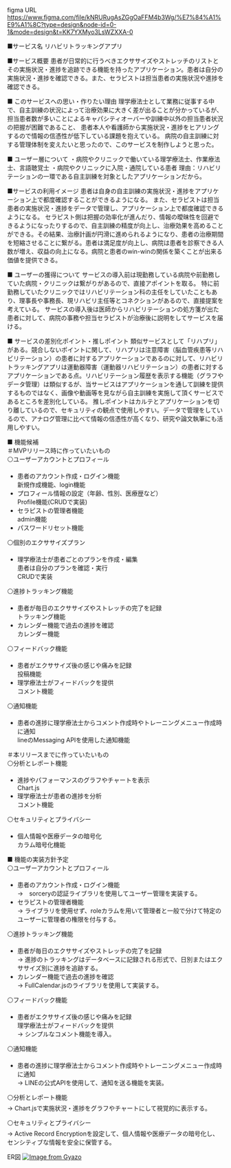 figma URL https://www.figma.com/file/kNRURugAsZGgOaFFM4b3Wg/%E7%84%A1%E9%A1%8C?type=design&node-id=0-1&mode=design&t=KK7YXMyo3LsWZXXA-0

■サービス名
リハビリトラッキングアプリ


■サービス概要
患者が日常的に行うべきエクササイズやストレッチのリストとその実施状況・進捗を追跡できる機能を持ったアプリケーション。患者は自分の実施状況・進捗を確認できる。また、セラピストは担当患者の実施状況や進捗を確認できる。


■ このサービスへの思い・作りたい理由
理学療法士として業務に従事する中で、自主訓練の状況によって治療効果に大きく差が出ることが分かっているが、
担当患者数が多いことによるキャパシティオーバーや訓練中以外の担当患者状況の把握が困難であること、
患者本人や看護師から実施状況・進捗をヒアリングするので情報の信憑性が低下している課題を抱えている。
病院の自主訓練に対する管理体制を変えたいと思ったので、このサービスを制作しようと思った。


■ ユーザー層について
・病院やクリニックで働いている理学療法士、作業療法士、言語聴覚士
・病院やクリニックに入院・通院している患者
理由：リハビリテーションの一環である自主訓練を対象としたアプリケーションだから。


■サービスの利用イメージ
患者は自身の自主訓練の実施状況・進捗をアプリケーション上で都度確認することができるようになる。
また、セラピストは担当患者の実施状況・進捗をデータで管理し、アプリケーション上で都度確認できるようになる。
セラピスト側は把握の効率化が進んだり、情報の曖昧性を回避できるようになったりするので、自主訓練の精度が向上し、治療効果を高めることができる。その結果、治療計画が円滑に進められるようになり、患者の治療期間を短縮させることに繋がる。患者は満足度が向上し、病院は患者を診察できる人数が増え、収益の向上になる。病院と患者のwin-winの関係を築くことが出来る価値を提供できる。


■ ユーザーの獲得について
サービスの導入前は現勤務している病院や前勤務していた病院・クリニックは繋がりがあるので、直接アポイントを取る。
特に前勤務していたクリニックではリハビリテーション科の主任をしていたこともあり、理事長や事務長、現リハビリ主任等とコネクションがあるので、直接提案を考えている。
サービスの導入後は医師からリハビリテーションの処方箋が出た患者に対して、病院の事務や担当セラピストが治療後に説明をしてサービスを届ける。


■ サービスの差別化ポイント・推しポイント
類似サービスとして「リハプリ」がある。競合しないポイントに関して、リハプリは注意障害（脳血管疾患等リハビリテーション）の患者に対するアプリケーションであるのに対して、リハビリトラッキングアプリは運動器障害（運動器リハビリテーション）の患者に対するアプリケーションである点。リハビリテーション履歴を表示する機能（グラフやデータ管理）は類似するが、当サービスはアプリケーションを通して訓練を提供するものではなく、画像や動画等を見ながら自主訓練を実施して頂くサービスであるところを差別化している。
推しポイントはカルテとアプリケーションを切り離しているので、セキュリティの観点で使用しやすい。データで管理をしているので、アナログ管理に比べて情報の信憑性が高くなり、研究や論文執筆にも活用しやすい。



■ 機能候補  
＃MVPリリース時に作っていたいもの  
⚪️ユーザーアカウントとプロフィール  
- 患者のアカウント作成・ログイン機能  
  新規作成機能、login機能  
- プロフィール情報の設定（年齢、性別、医療歴など）  
  Profile機能(CRUDで実装)  
- セラピストの管理者機能  
  admin機能  
- パスワードリセット機能  

⚪️個別のエクササイズプラン  
- 理学療法士が患者ごとのプランを作成・編集  
  患者は自分のプランを確認・実行  
  CRUDで実装  

⚪️進捗トラッキング機能  
- 患者が毎日のエクササイズやストレッチの完了を記録  
  トラッキング機能  
- カレンダー機能で過去の進捗を確認  
  カレンダー機能  

⚪️フィードバック機能  
- 患者がエクササイズ後の感じや痛みを記録  
  投稿機能  
- 理学療法士がフィードバックを提供  
  コメント機能  

⚪️通知機能  
- 患者の進捗に理学療法士からコメント作成時やトレーニングメニュー作成時に通知  
  lineのMessaging APIを使用した通知機能  


＃本リリースまでに作っていたいもの  
⚪️分析とレポート機能  
- 進捗やパフォーマンスのグラフやチャートを表示  
  Chart.js  
- 理学療法士が患者の進捗を分析  
  コメント機能  

⚪️セキュリティとプライバシー  
- 個人情報や医療データの暗号化  
  カラム暗号化機能  


■ 機能の実装方針予定  
⚪️ユーザーアカウントとプロフィール  
- 患者のアカウント作成・ログイン機能  
  →　sorceryの認証ライブラリを使用してユーザー管理を実装する。  
- セラピストの管理者機能  
  →  ライブラリを使用せず、roleカラムを用いて管理者と一般で分けて特定のユーザーに管理者の権限を付与する。  

⚪️進捗トラッキング機能  
- 患者が毎日のエクササイズやストレッチの完了を記録  
  →  進捗のトラッキングはデータベースに記録される形式で、日別またはエクササイズ別に進捗を追跡する。  
- カレンダー機能で過去の進捗を確認  
  →  FullCalendar.jsのライブラリを使用して実装する。  

⚪️フィードバック機能  
- 患者がエクササイズ後の感じや痛みを記録  
  理学療法士がフィードバックを提供  
  →  シンプルなコメント機能を導入。  

⚪️通知機能  
- 患者の進捗に理学療法士からコメント作成時やトレーニングメニュー作成時に通知  
  → LINEの公式APIを使用して、通知を送る機能を実装。  

⚪️分析とレポート機能  
→  Chart.jsで実施状況・進捗をグラフやチャートにして視覚的に表示する。  

⚪️セキュリティとプライバシー  
→  Active Record Encryptionを設定して、個人情報や医療データの暗号化し、センシティブな情報を安全に保管する。  

ER図
[![Image from Gyazo](https://i.gyazo.com/6ff8a32b6ff5d42661f31b41211159d0.png)](https://gyazo.com/6ff8a32b6ff5d42661f31b41211159d0)